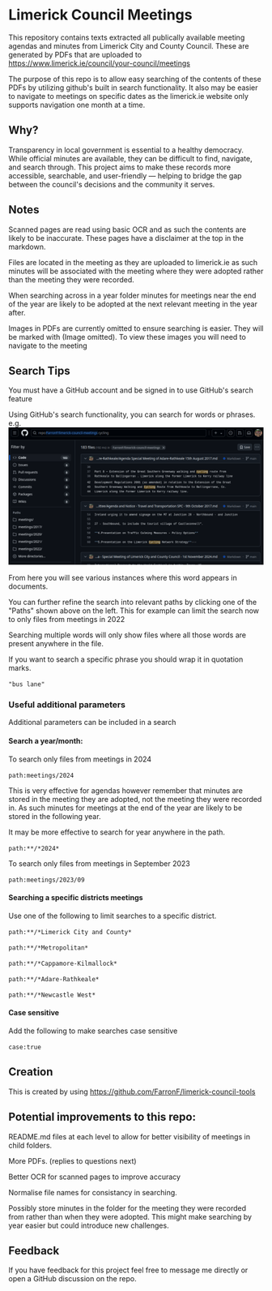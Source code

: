 # Limerick Council Meetings

This repository contains texts extracted all publically available meeting agendas and minutes from Limerick City and County Council. These are generated by PDFs that are uploaded to https://www.limerick.ie/council/your-council/meetings

The purpose of this repo is to allow easy searching of the contents of these PDFs by utilizing github's built in search functionality. It also may be easier to navigate to meetings on specific dates as the limerick.ie website only supports navigation one month at a time.

## Why?
Transparency in local government is essential to a healthy democracy. While official minutes are available, they can be difficult to find, navigate, and search through. This project aims to make these records more accessible, searchable, and user-friendly — helping to bridge the gap between the council's decisions and the community it serves.

## Notes
Scanned pages are read using basic OCR and as such the contents are likely to be inaccurate. These pages have a disclaimer at the top in the markdown.

Files are located in the meeting as they are uploaded to limerick.ie as such minutes will be associated with the meeting where they were adopted rather than the meeting they were recorded. 

When searching across in a year folder minutes for meetings near the end of the year are likely to be adopted at the next relevant meeting in the year after.

Images in PDFs are currently omitted to ensure searching is easier. They will be marked with (Image omitted). To view these images you will need to navigate to the meeting 

## Search Tips
You must have a GitHub account and be signed in to use GitHub's search feature

Using GitHub's search functionality, you can search for words or phrases. e.g.
![example](screenshots/image.png)

From here you will see various instances where this word appears in documents.

You can further refine the search into relevant paths by clicking one of the "Paths" shown above on the left. This for example can limit the search now to only files from meetings in 2022 

Searching multiple words will only show files where all those words are present anywhere in the file.

If you want to search a specific phrase you should wrap it in quotation marks.

`"bus lane"`

### Useful additional parameters
Additional parameters can be included in a search
#### Search a year/month:
To search only files from meetings in 2024

`path:meetings/2024`

This is very effective for agendas however remember that minutes are stored in the meeting they are adopted, not the meeting they were recorded in. As such minutes for meetings at the end of the year are likely to be stored in the following year.

It may be more effective to search for year anywhere in the path.

`path:**/*2024*`

To search only files from meetings in September 2023

`path:meetings/2023/09`

#### Searching a specific districts meetings
Use one of the following to limit searches to a specific district.

`path:**/*Limerick City and County*`

`path:**/*Metropolitan*`

`path:**/*Cappamore-Kilmallock*`

`path:**/*Adare-Rathkeale*`

`path:**/*Newcastle West*`

#### Case sensitive
Add the following to make searches case sensitive

`case:true`

## Creation
This is created by using https://github.com/FarronF/limerick-council-tools

## Potential improvements to this repo:

README.md files at each level to allow for better visibility of meetings in child folders.

More PDFs. (replies to questions next)

Better OCR for scanned pages to improve accuracy

Normalise file names for consistancy in searching.

Possibly store minutes in the folder for the meeting they were recorded from rather than when they were adopted. This might make searching by year easier but could introduce new challenges.

## Feedback
If you have feedback for this project feel free to message me directly or open a GitHub discussion on the repo.
